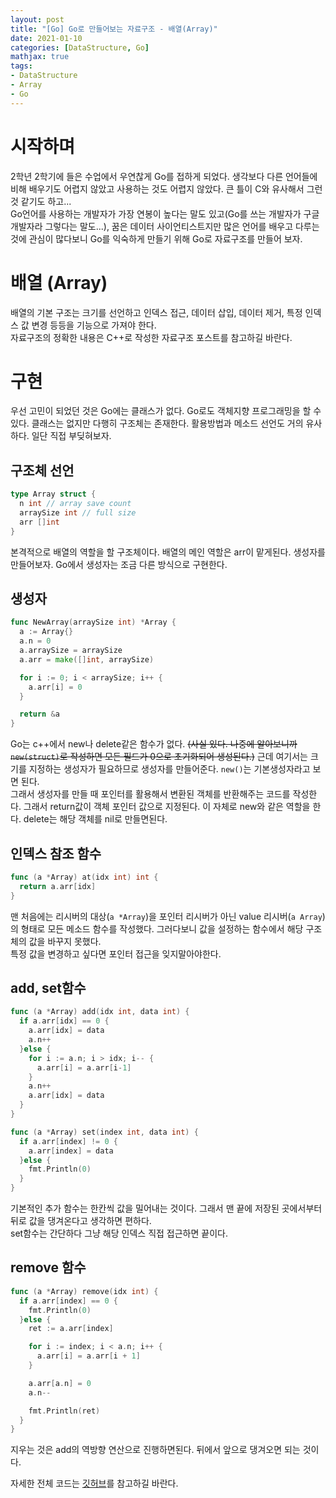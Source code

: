 ```yaml
---
layout: post
title: "[Go] Go로 만들어보는 자료구조 - 배열(Array)"
date: 2021-01-10
categories: [DataStructure, Go]
mathjax: true
tags:
- DataStructure
- Array
- Go
---
```

<style>
img {
  width:300px;
  display:block;
  margin:0px auto;
}
</style>

 

# 시작하며
2학년 2학기에 들은 수업에서 우연찮게 Go를 접하게 되었다. 생각보다 다른 언어들에 비해 배우기도 어렵지 않았고 사용하는 것도 어렵지 않았다. 큰 틀이 C와 유사해서 그런것 같기도 하고...  
Go언어를 사용하는 개발자가 가장 연봉이 높다는 말도 있고(Go를 쓰는 개발자가 구글 개발자라 그렇다는 말도...), 꿈은 데이터 사이언티스트지만 많은 언어를 배우고 다루는 것에 관심이 많다보니 Go를 익숙하게 만들기 위해 Go로 자료구조를 만들어 보자.

# 배열 (Array)
배열의 기본 구조는 크기를 선언하고 인덱스 접근, 데이터 삽입, 데이터 제거, 특정 인덱스 값 변경 등등을 기능으로 가져야 한다.  
자료구조의 정확한 내용은 C++로 작성한 자료구조 포스트를 참고하길 바란다.  

# 구현
우선 고민이 되었던 것은 Go에는 클래스가 없다. Go로도 객체지향 프로그래밍을 할 수 있다. 클래스는 없지만 다행히 구조체는 존재한다. 활용방법과 메소드 선언도 거의 유사하다. 일단 직접 부딪혀보자.

## 구조체 선언
```go
type Array struct {
  n int // array save count
  arraySize int // full size
  arr []int
}
```
본격적으로 배열의 역할을 할 구조체이다. 배열의 메인 역할은 arr이 맡게된다. 생성자를 만들어보자. Go에서 생성자는 조금 다른 방식으로 구현한다.

## 생성자
```go
func NewArray(arraySize int) *Array {
  a := Array{}
  a.n = 0
  a.arraySize = arraySize
  a.arr = make([]int, arraySize)

  for i := 0; i < arraySize; i++ {
    a.arr[i] = 0
  }

  return &a
}
```
Go는 c++에서 new나 delete같은 함수가 없다. ~~(사실 있다. 나중에 알아보니까 `new(struct)`로 작성하면 모든 필드가 0으로 초기화되어 생성된다.)~~ 근데 여기서는 크기를 지정하는 생성자가 필요하므로 생성자를 만들어준다. `new()`는 기본생성자라고 보면 된다.  
그래서 생성자를 만들 때 포인터를 활용해서 변환된 객체를 반환해주는 코드를 작성한다. 그래서 return값이 객체 포인터 값으로 지정된다. 이 자체로 new와 같은 역할을 한다. delete는 해당 객체를 nil로 만들면된다.

## 인덱스 참조 함수
```go
func (a *Array) at(idx int) int {
  return a.arr[idx]
}
```
맨 처음에는 리시버의 대상(`a *Array`)을 포인터 리시버가 아닌 value 리시버(`a Array`)의 형태로 모든 메소드 함수를 작성했다. 그러다보니 값을 설정하는 함수에서 해당 구조체의 값을 바꾸지 못했다.  
특정 값을 변경하고 싶다면 포인터 접근을 잊지말아야한다.

## add, set함수
```go
func (a *Array) add(idx int, data int) {
  if a.arr[idx] == 0 {
    a.arr[idx] = data
    a.n++
  }else {
    for i := a.n; i > idx; i-- {
      a.arr[i] = a.arr[i-1]
    }
    a.n++
    a.arr[idx] = data
  }
}

func (a *Array) set(index int, data int) {
  if a.arr[index] != 0 {
    a.arr[index] = data
  }else {
    fmt.Println(0)
  }
}
```
기본적인 추가 함수는 한칸씩 값을 밀어내는 것이다. 그래서 맨 끝에 저장된 곳에서부터 뒤로 값을 댕겨온다고 생각하면 편하다.  
set함수는 간단하다 그냥 해당 인덱스 직접 접근하면 끝이다.

## remove 함수
```go
func (a *Array) remove(idx int) {
  if a.arr[index] == 0 {
    fmt.Println(0)
  }else {
    ret := a.arr[index]

    for i := index; i < a.n; i++ {
      a.arr[i] = a.arr[i + 1]
    }

    a.arr[a.n] = 0
    a.n--

    fmt.Println(ret)
  }
}
```
지우는 것은 add의 역방향 연산으로 진행하면된다. 뒤에서 앞으로 댕겨오면 되는 것이다.

자세한 전체 코드는 [깃허브](https://github.com/cow-coding/DataStructure/blob/master/Go/Array/Array.go)를 참고하길 바란다.
